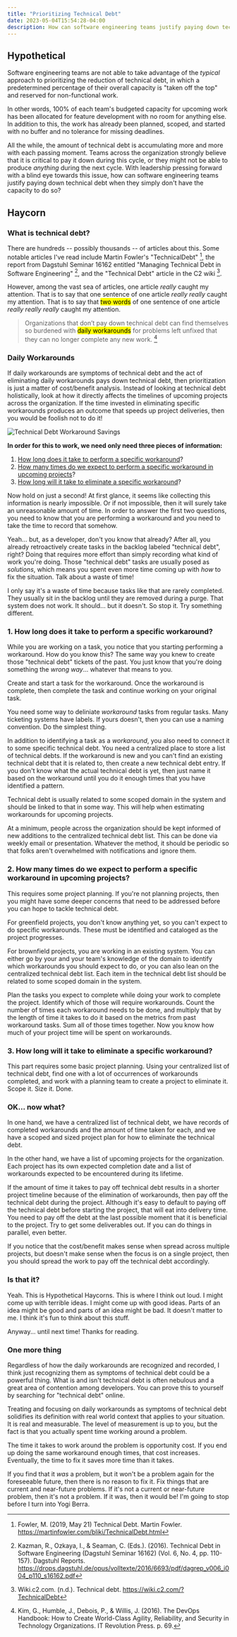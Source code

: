 ```yaml
---
title: "Prioritizing Technical Debt"
date: 2023-05-04T15:54:28-04:00
description: How can software engineering teams justify paying down technical debt when they simply don’t have the capacity to do so?
---
```


## Hypothetical

Software engineering teams are not able to take advantage of the _typical_
approach to prioritizing the reduction of technical debt, in which a
predetermined percentage of their overall capacity is "taken off the top" and
reserved for non-functional work.

In other words, 100% of each team's budgeted capacity for upcoming work has
been allocated for feature development with no room for anything else. In
addition to this, the work has already been planned, scoped, and started with
no buffer and no tolerance for missing deadlines.

All the while, the amount of technical debt is accumulating more and more with
each passing moment. Teams across the organization strongly believe that it is
critical to pay it down during this cycle, or they might not be able to produce
_anything_ during the next cycle. With leadership pressing forward with a blind
eye towards this issue, how can software engineering teams justify paying down
technical debt when they simply don't have the capacity to do so?

## Haycorn

### What is technical debt?

There are hundreds -- possibly thousands -- of articles about this. Some
notable articles I've read include Martin Fowler's "TechnicalDebt" [^fn1], the
report from Dagstuhl Seminar 16162 entitled "Managing Technical Debt in
Software Engineering" [^fn2], and the "Technical Debt" article in the C2 wiki
[^fn3].

However, among the vast sea of articles, one article _really_ caught my
attention. That is to say that one sentence of one article _really really_
caught my attention. That is to say that <mark>two words</mark> of one sentence
of one article _really really really_ caught my attention.

> Organizations that don’t pay down technical debt can find themselves so
> burdened with <mark>daily workarounds</mark> for problems left unfixed that
> they can no longer complete any new work. [^fn4]

### Daily Workarounds

If daily workarounds are symptoms of technical debt and the act of eliminating
daily workarounds pays down technical debt, then prioritization is just a
matter of cost/benefit analysis. Instead of looking at technical debt
holistically, look at how it directly affects the timelines of upcoming
projects across the organization. If the time invested in eliminating specific
workarounds produces an outcome that speeds up project deliveries, then you
would be foolish not to do it!

![Technical Debt Workaround Savings](/images/tech-debt-workaround-savings.png)

**In order for this to work, we need only need three pieces of information:**

1. [How long does it take to perform a specific workaround](#1-how-long-does-it-take-to-perform-a-specific-workaround)?
2. [How many times do we expect to perform a specific workaround in upcoming projects](#2-how-many-times-do-we-expect-to-perform-a-specific-workaround-in-upcoming-projects)?
3. [How long will it take to eliminate a specific workaround](#3-how-long-will-it-take-to-eliminate-a-specific-workaround)?

Now hold on just a second! At first glance, it seems like collecting this
information is nearly impossible. Or if not impossible, then it will surely
take an unreasonable amount of time. In order to answer the first two
questions, you need to know that you are performing a workaround and you need
to take the time to record that somehow.

Yeah... but, as a developer, don't you know that already? After all, you
already retroactively create tasks in the backlog labeled "technical debt",
right? Doing that requires more effort than simply recording what kind of work
you're doing. Those "technical debt" tasks are usually posed as _solutions_,
which means you spent even more time coming up with _how_ to fix the situation.
Talk about a waste of time!

I only say it's a waste of time because tasks like that are rarely completed.
They usually sit in the backlog until they are removed during a purge. That
system does not work. It should... but it doesn't. So stop it. Try something
different.

### 1. How long does it take to perform a specific workaround?

While you are working on a task, you notice that you starting performing a
workaround. How do you know this? The same way you knew to create those
"technical debt" tickets of the past. You just know that you're doing something
the _wrong way_... whatever that means to you.

Create and start a task for the workaround. Once the workaround
is complete, then complete the task and continue working on your original
task.

You need some way to deliniate _workaround_ tasks from regular tasks. Many
ticketing systems have labels. If yours doesn't, then you can use a naming
convention. Do the simplest thing.

In addition to identifying a task as a _workaround_, you also need to connect
it to some specific technical debt. You need a centralized place to store a
list of technical debts. If the workaround is new and you can't find an
existing technical debt that it is related to, then create a new technical debt
entry. If you don't know what the actual technical debt is yet, then just name
it based on the workaround until you do it enough times that you have
identified a pattern.

Technical debt is usually related to some scoped domain in the system and
should be linked to that in some way. This will help when estimating
workarounds for upcoming projects.

At a minimum, people across the organization should be kept informed of new
additions to the centralized technical debt list. This can be done via weekly
email or presentation. Whatever the method, it should be periodic so that folks
aren't overwhelmed with notifications and ignore them.

### 2. How many times do we expect to perform a specific workaround in upcoming projects?

This requires some project planning. If you're not planning projects, then you
might have some deeper concerns that need to be addressed before you can hope
to tackle technical debt.

For greenfield projects, you don't know anything yet, so you can't expect to do
specific workarounds. These must be identified and cataloged as the project
progresses.

For brownfield projects, you are working in an existing system. You can either
go by your and your team's knowledge of the domain to identify which
workarounds you should expect to do, or you can also lean on the centralized
technical debt list. Each item in the technical debt list should be related to
some scoped domain in the system.

Plan the tasks you expect to complete while doing your work to complete the
project. Identify which of those will require workarounds. Count the number of
times each workaround needs to be done, and multiply that by the length of time
it takes to do it based on the metrics from past workaround tasks. Sum all of
those times together. Now you know how much of your project time will be spent
on workarounds.

### 3. How long will it take to eliminate a specific workaround?

This part requires some basic project planning. Using your centralized list of
technical debt, find one with a lot of occurrences of workarounds completed,
and work with a planning team to create a project to eliminate it. Scope it.
Size it. Done.

### OK... now what?

In one hand, we have a centralized list of technical debt, we have records of
completed workarounds and the amount of time taken for each, and we have a
scoped and sized project plan for how to eliminate the technical debt.

In the other hand, we have a list of upcoming projects for the organization.
Each project has its own expected completion date and a list of workarounds
expected to be encountered during its lifetime.

If the amount of time it takes to pay off technical debt results in a shorter
project timeline because of the elimination of workarounds, then pay off the
technical debt during the project. Although it's easy to default to paying off
the technical debt before starting the project, that will eat into delivery
time. You need to pay off the debt at the last possible moment that it is
beneficial to the project. Try to get some deliverables out. If you can do
things in parallel, even better.

If you notice that the cost/benefit makes sense when spread across multiple
projects, but doesn't make sense when the focus is on a single project, then
you should spread the work to pay off the technical debt accordingly.

### Is that it?

Yeah. This is Hypothetical Haycorns. This is where I think out loud. I might
come up with terrible ideas. I might come up with good ideas. Parts of an idea
might be good and parts of an idea might be bad. It doesn't matter to me. I
think it's fun to think about this stuff.

Anyway... until next time! Thanks for reading.

### One more thing

Regardless of how the daily workarounds are recognized and recorded, I think
just recognizing them as symptoms of technical debt could be a powerful thing.
What is and isn't technical debt is often nebulous and a great area of
contention among developers. You can prove this to yourself by searching for
"technical debt" online.

Treating and focusing on daily workarounds as symptoms of technical debt
solidifies its definition with real world context that applies to your
situation. It is real and measurable. The level of measurement is up to you,
but the fact is that you actually spent time working around a problem.

The time it takes to work around the problem is opportunity cost. If you end up
doing the same workaround enough times, that cost increases. Eventually, the time
to fix it saves more time than it takes.

If you find that it _was_ a problem, but it won't be a problem again for the
foreseeable future, then there is no reason to fix it. Fix things that are
current and near-future problems. If it's not a current or near-future problem,
then it's not a problem. If it was, then it would be! I'm going to stop before
I turn into Yogi Berra.

[^fn1]: Fowler, M. (2019, May 21) Technical Debt. Martin Fowler. https://martinfowler.com/bliki/TechnicalDebt.html
[^fn2]: Kazman, R., Ozkaya, I., & Seaman, C. (Eds.). (2016). Technical Debt in Software Engineering (Dagstuhl Seminar 16162) (Vol. 6, No. 4, pp. 110-157). Dagstuhl Reports. https://drops.dagstuhl.de/opus/volltexte/2016/6693/pdf/dagrep_v006_i004_p110_s16162.pdf
[^fn3]: Wiki.c2.com. (n.d.). Technical debt. https://wiki.c2.com/?TechnicalDebt
[^fn4]: Kim, G., Humble, J., Debois, P., & Willis, J. (2016). The DevOps Handbook: How to Create World-Class Agility, Reliability, and Security in Technology Organizations. IT Revolution Press. p. 69.
